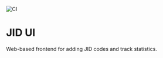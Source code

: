 ![CI](https://github.com/jotajoti/jid-ui/workflows/CI/badge.svg)

# JID UI

Web-based frontend for adding JID codes and track statistics.
